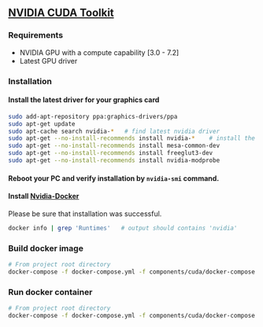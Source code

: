 ## [NVIDIA CUDA Toolkit](https://developer.nvidia.com/cuda-toolkit)

### Requirements

* NVIDIA GPU with a compute capability [3.0 - 7.2]
* Latest GPU driver

### Installation

#### Install the latest driver for your graphics card

```bash
sudo add-apt-repository ppa:graphics-drivers/ppa
sudo apt-get update
sudo apt-cache search nvidia-*   # find latest nvidia driver
sudo apt-get --no-install-recommends install nvidia-*    # install the nvidia driver
sudo apt-get --no-install-recommends install mesa-common-dev
sudo apt-get --no-install-recommends install freeglut3-dev
sudo apt-get --no-install-recommends install nvidia-modprobe
```

#### Reboot your PC and verify installation by `nvidia-smi` command.

#### Install [Nvidia-Docker](https://github.com/NVIDIA/nvidia-docker)

Please be sure that installation was successful.
```bash
docker info | grep 'Runtimes'   # output should contains 'nvidia'
```

### Build docker image
```bash
# From project root directory
docker-compose -f docker-compose.yml -f components/cuda/docker-compose.cuda.yml build
```

### Run docker container
```bash
# From project root directory
docker-compose -f docker-compose.yml -f components/cuda/docker-compose.cuda.yml up -d
```
